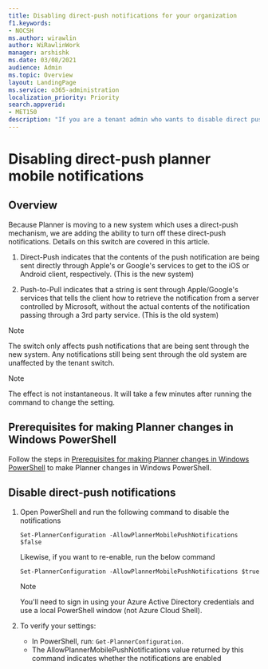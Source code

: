 ```yaml
---
title: Disabling direct-push notifications for your organization
f1.keywords:
- NOCSH
ms.author: wirawlin
author: WiRawlinWork
manager: arshishk
ms.date: 03/08/2021
audience: Admin
ms.topic: Overview
layout: LandingPage
ms.service: o365-administration
localization_priority: Priority
search.appverid:
- MET150
description: "If you are a tenant admin who wants to disable direct push mobile notifications in Planner, change this setting via Powershell"
---
```


# Disabling direct-push planner mobile notifications

## Overview

Because Planner is moving to a new system which uses a direct-push mechanism, we are adding the ability to turn off these direct-push notifications.  Details on this switch are covered in this article.

1. Direct-Push indicates that the contents of the push notification are being sent directly through Apple's or Google's services to get to the iOS or Android client, respectively. (This is the new system)

2. Push-to-Pull indicates that a string is sent through Apple/Google's services that tells the client how to retrieve the notification from a server controlled by Microsoft, without the actual contents of the notification passing through a 3rd party service. (This is the old system)

> [!NOTE]
> The switch only affects push notifications that are being sent through the new system.  Any notifications still being sent through the old system are unaffected by the tenant switch.

> [!NOTE]
> The effect is not instantaneous. It will take a few minutes after running the command to change the setting.

## Prerequisites for making Planner changes in Windows PowerShell

Follow the steps in [Prerequisites for making Planner changes in Windows PowerShell](prerequisites-for-powershell.md) to make Planner changes in Windows PowerShell.

## Disable direct-push notifications

1. Open PowerShell and run the following command to disable the notifications 

   `Set-PlannerConfiguration -AllowPlannerMobilePushNotifications $false`
   
   Likewise, if you want to re-enable, run the below command 

   `Set-PlannerConfiguration -AllowPlannerMobilePushNotifications $true`

   > [!NOTE]
   > You'll need to sign in using your Azure Active Directory credentials and use a local PowerShell window (not Azure Cloud Shell).

2. To verify your settings:

   - In PowerShell, run: `Get-PlannerConfiguration`.
   - The AllowPlannerMobilePushNotifications value returned by this command indicates whether the notifications are enabled
   
